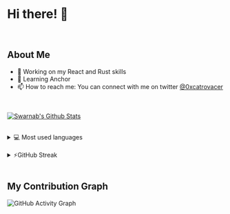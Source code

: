 # Hi there! 👋
<br />

## About Me

- 🔭 Working on my React and Rust skills
- 🌱 Learning Anchor
- 📫 How to reach me: You can connect with me on twitter <a href="https://twitter.com/0xcatrovacer">@0xcatrovacer</a> 

<br />

  <a href="https://github.com/0xcatrovacer"><img alt="Swarnab's Github Stats" src="https://github-readme-stats.vercel.app/api?username=0xcatrovacer&show_icons=true&count_private=true&locale=en&layout=compact&theme=tokyonight" /></a>

<br />
<details> 
  <summary>💻 Most used languages</summary>
  <br/>
  <a href="https://github.com/0xcatrovacer"><img alt="Swarnab's Top Languages" src="https://github-readme-stats.vercel.app/api/top-langs/?username=0xcatrovacer&langs_count=5&theme=tokyonight" /></a>
  <br/>
  <b>Note:</b> This chart is only a metric of which languages my public code on GitHub consists of and does not reflect my experience or skill level.
</details>

<br />

<details>
  <summary>⚡GitHub Streak</summary>
  <br/>
  <a href="https://github.com/0xcatrovacer"><img alt="Swarnab's GitHub Streak" src="https://github-readme-streak-stats.herokuapp.com/?user=0xcatrovacer&theme=tokyonight" /></a>
</details>

<br />

## My Contribution Graph

![GitHub Activity Graph](https://activity-graph.herokuapp.com/graph?username=0xcatrovacer&theme=react-dark)

<br />

<!--
<details>
 <summary>📫 Pinned Repositories</summary>
 <a href="https://github.com/0xcatrovacer">
    <img alt="Swarnab's Pinned Repository" src="https://github-readme-stats.vercel.app/api/pin/?username=0xcatrovacer&repo=foodict-frontend&theme=tokyonight" />
  </a>
  <a href="https://github.com/DenverCoder1/github-readme-streak-stats">
  <img alt="Swarnab's Pinned Repository" src="https://github-readme-stats.vercel.app/api/pin/?username=0xcatrovacer&repo=foodict-backend&theme=tokyonight" />
  </a>
 </details>
-->

